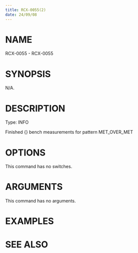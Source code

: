 ```yaml
---
title: RCX-0055(2)
date: 24/09/08
---
```


# NAME

RCX-0055 - RCX-0055

# SYNOPSIS

N/A.

# DESCRIPTION

Type: INFO

Finished {} bench measurements for pattern MET_OVER_MET

# OPTIONS

This command has no switches.

# ARGUMENTS

This command has no arguments.

# EXAMPLES

# SEE ALSO
